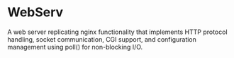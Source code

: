 # WebServ

A web server replicating nginx functionality that implements HTTP protocol handling, socket communication, CGI support, and configuration management using poll() for non-blocking I/O.





